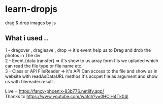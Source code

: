 # learn-dropjs
drag &amp; drop images by js
## What i used .. 
1 - dragover , dragleave , drop => it's event help us to Drag and drob the photos in The div <br>
2 - Event.{data transfer} => it's show to us array form fils we upladed which can read the file type or file name etc. <br>
3 - Class or API FileReader => it's API Can access to the file and show us in website with readAsDataURL methos it's accpet file as argument and show us with filereader.result .. <br>

Live = https://fancy-phoenix-83b776.netlify.app/ <br>
Thanks to https://www.youtube.com/watch?v=0HCiH4Tk04I
